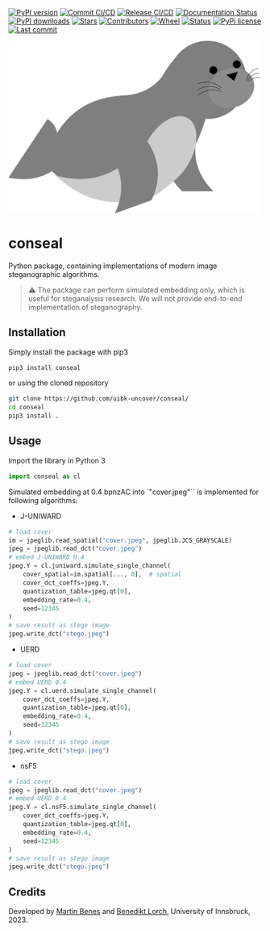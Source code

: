 [![PyPI version](https://badge.fury.io/py/conseal.svg)](https://pypi.org/project/conseal/)
[![Commit CI/CD](https://github.com/uibk-uncover/conseal/actions/workflows/on_commit.yml/badge.svg?branch=master)](https://github.com/uibk-uncover/conseal/actions/workflows/on_commit.yml)
[![Release CI/CD](https://github.com/uibk-uncover/conseal/actions/workflows/on_release.yml/badge.svg)](https://github.com/uibk-uncover/conseal/actions/workflows/on_release.yml)
[![Documentation Status](https://readthedocs.org/projects/conseal/badge/?version=latest)](https://conseal.readthedocs.io/)
[![PyPI downloads](https://img.shields.io/pypi/dm/conseal)](https://pypi.org/project/conseal/)
[![Stars](https://img.shields.io/github/stars/uibk-uncover/conseal.svg)](https://GitHub.com/uibk-uncover/conseal)
[![Contributors](https://img.shields.io/github/contributors/uibk-uncover/conseal)](https://GitHub.com/uibk-uncover/conseal)
[![Wheel](https://img.shields.io/pypi/wheel/conseal)](https://pypi.org/project/conseal/)
[![Status](https://img.shields.io/pypi/status/conseal)](https://pypi.com/project/conseal/)
[![PyPi license](https://badgen.net/pypi/license/pip/)](https://pypi.com/project/conseal/)
[![Last commit](https://img.shields.io/github/last-commit/uibk-uncover/conseal)](https://GitHub.com/uibk-uncover/conseal)

<img src="docs/seal.png" width="500pt"/>

# conseal

Python package, containing implementations of modern image steganographic algorithms.

> :warning: The package can perform simulated embedding only, which is useful for steganalysis research. We will not provide end-to-end implementation of steganography.




## Installation

Simply install the package with pip3


```bash
pip3 install conseal
```

or using the cloned repository

```bash
git clone https://github.com/uibk-uncover/conseal/
cd conseal
pip3 install .
```


## Usage

Import the library in Python 3

```python
import conseal as cl
```

Simulated embedding at 0.4 bpnzAC into `"cover.jpeg"`` is implemented for following algorithms:

- J-UNIWARD

```python
# load cover
im = jpeglib.read_spatial("cover.jpeg", jpeglib.JCS_GRAYSCALE)
jpeg = jpeglib.read_dct("cover.jpeg")
# embed J-UNIWARD 0.4
jpeg.Y = cl.juniward.simulate_single_channel(
    cover_spatial=im.spatial[..., 0],  # spatial
    cover_dct_coeffs=jpeg.Y,
    quantization_table=jpeg.qt[0],
    embedding_rate=0.4,
    seed=12345
)
# save result as stego image
jpeg.write_dct("stego.jpeg")
```

- UERD

```python
# load cover
jpeg = jpeglib.read_dct("cover.jpeg")
# embed UERD 0.4
jpeg.Y = cl.uerd.simulate_single_channel(
    cover_dct_coeffs=jpeg.Y,
    quantization_table=jpeg.qt[0],
    embedding_rate=0.4,
    seed=12345
)
# save result as stego image
jpeg.write_dct("stego.jpeg")
```

- nsF5

```python
# load cover
jpeg = jpeglib.read_dct("cover.jpeg")
# embed UERD 0.4
jpeg.Y = cl.nsF5.simulate_single_channel(
    cover_dct_coeffs=jpeg.Y,
    quantization_table=jpeg.qt[0],
    embedding_rate=0.4,
    seed=12345
)
# save result as stego image
jpeg.write_dct("stego.jpeg")
```



## Credits

Developed by [Martin Benes](https://github.com/martinbenes1996) and [Benedikt Lorch](https://github.com/btlorch/), University of Innsbruck, 2023.
